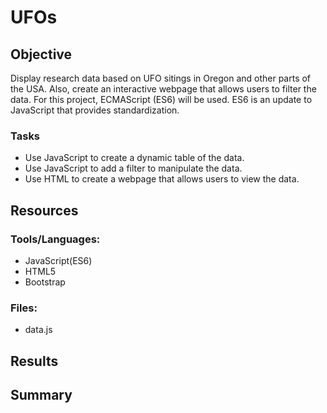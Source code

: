 # UFOs

## Objective
Display research data based on UFO sitings in Oregon and other parts of the USA. Also, create an interactive webpage that allows users to filter the data.  For this project, ECMAScript (ES6) will be used.  ES6 is an update to JavaScript that provides standardization.   

### Tasks

- Use JavaScript to create a dynamic table of the data.
- Use JavaScript to add a filter to manipulate the data.
- Use HTML to create a webpage that allows users to view the data.


## Resources

### Tools/Languages:

- JavaScript(ES6)
- HTML5
- Bootstrap 

### Files:
- data.js


## Results

## Summary